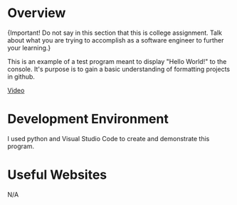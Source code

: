 # Overview

{Important!  Do not say in this section that this is college assignment.  Talk about what you are trying to accomplish as a software engineer to further your learning.}

This is an example of a test program meant to display "Hello World!" to the console. It's purpose is to gain a basic understanding of formatting projects in github.

[Video](https://youtu.be/V2jMA0x0TJc)

# Development Environment

I used python and Visual Studio Code to create and demonstrate this program.

# Useful Websites

N/A
